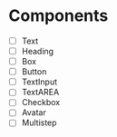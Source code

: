 # Components

- [ ] Text
- [ ] Heading
- [ ] Box
- [ ] Button
- [ ] TextInput
- [ ] TextAREA
- [ ] Checkbox
- [ ] Avatar
- [ ] Multistep